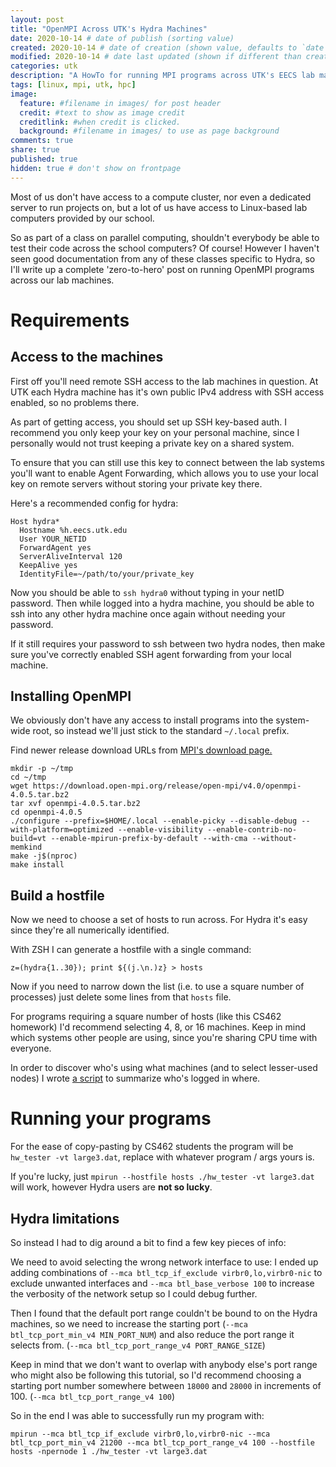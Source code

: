 ```yaml
---
layout: post
title: "OpenMPI Across UTK's Hydra Machines"
date: 2020-10-14 # date of publish (sorting value)
created: 2020-10-14 # date of creation (shown value, defaults to `date`)
modified: 2020-10-14 # date last updated (shown if different than created)
categories: utk
description: "A HowTo for running MPI programs across UTK's EECS lab machines"
tags: [linux, mpi, utk, hpc]
image:
  feature: #filename in images/ for post header
  credit: #text to show as image credit
  creditlink: #when credit is clicked.
  background: #filename in images/ to use as page background
comments: true
share: true
published: true
hidden: true # don't show on frontpage
---
```


Most of us don't have access to a compute cluster, nor even a dedicated server to run projects on, but a lot of us have access to Linux-based lab computers provided by our school.

So as part of a class on parallel computing, shouldn't everybody be able to test their code across the school computers? Of course! However I haven't seen good documentation from any of these classes specific to Hydra, so I'll write up a complete 'zero-to-hero' post on running OpenMPI programs across our lab machines.


# Requirements

## Access to the machines

First off you'll need remote SSH access to the lab machines in question. At UTK each Hydra machine has it's own public IPv4 address with SSH access enabled, so no problems there.

As part of getting access, you should set up SSH key-based auth. I recommend you only keep your key on your personal machine, since I personally would not trust keeping a private key on a shared system.

To ensure that you can still use this key to connect between the lab systems you'll want to enable Agent Forwarding, which allows you to use your local key on remote servers without storing your private key there.

Here's a recommended config for hydra:

```
Host hydra*
  Hostname %h.eecs.utk.edu
  User YOUR_NETID
  ForwardAgent yes
  ServerAliveInterval 120
  KeepAlive yes
  IdentityFile=~/path/to/your/private_key
```

Now you should be able to `ssh hydra0` without typing in your netID password. Then while logged into a hydra machine, you should be able to ssh into any other hydra machine once again without needing your password.

If it still requires your password to ssh between two hydra nodes, then make sure you've correctly enabled SSH agent forwarding from your local machine.

## Installing OpenMPI

We obviously don't have any access to install programs into the system-wide root, so instead we'll just stick to the standard `~/.local` prefix.

Find newer release download URLs from [MPI's download page.](https://www.open-mpi.org/software/ompi/v4.0/)

```shell
mkdir -p ~/tmp
cd ~/tmp
wget https://download.open-mpi.org/release/open-mpi/v4.0/openmpi-4.0.5.tar.bz2
tar xvf openmpi-4.0.5.tar.bz2
cd openmpi-4.0.5
./configure --prefix=$HOME/.local --enable-picky --disable-debug --with-platform=optimized --enable-visibility --enable-contrib-no-build=vt --enable-mpirun-prefix-by-default --with-cma --without-memkind
make -j$(nproc)
make install
```

## Build a hostfile

Now we need to choose a set of hosts to run across. For Hydra it's easy since they're all numerically identified.

With ZSH I can generate a hostfile with a single command:

```shell
z=(hydra{1..30}); print ${(j.\n.)z} > hosts
```

Now if you need to narrow down the list (i.e. to use a square number of processes) just delete some lines from that `hosts` file.

For programs requiring a square number of hosts (like this CS462 homework) I'd recommend selecting 4, 8, or 16 machines. Keep in mind which systems other people are using, since you're sharing CPU time with everyone.

In order to discover who's using what machines (and to select lesser-used nodes) I wrote [a script](https://github.com/robobenklein/configs/blob/master/sbin/whosonhydra) to summarize who's logged in where.

# Running your programs

For the ease of copy-pasting by CS462 students the program will be `hw_tester -vt large3.dat`, replace with whatever program / args yours is.

If you're lucky, just `mpirun --hostfile hosts ./hw_tester -vt large3.dat` will work, however Hydra users are **not so lucky**.

## Hydra limitations

So instead I had to dig around a bit to find a few key pieces of info:

We need to avoid selecting the wrong network interface to use: I ended up adding combinations of `--mca btl_tcp_if_exclude virbr0,lo,virbr0-nic` to exclude unwanted interfaces and `--mca btl_base_verbose 100` to increase the verbosity of the network setup so I could debug further.

Then I found that the default port range couldn't be bound to on the Hydra machines, so we need to increase the starting port (`--mca btl_tcp_port_min_v4 MIN_PORT_NUM`) and also reduce the port range it selects from. (`--mca btl_tcp_port_range_v4 PORT_RANGE_SIZE`)

Keep in mind that we don't want to overlap with anybody else's port range who might also be following this tutorial, so I'd recommend choosing a starting port number somewhere between `18000` and `28000` in increments of 100. (`--mca btl_tcp_port_range_v4 100`)

So in the end I was able to successfully run my program with:

```shell
mpirun --mca btl_tcp_if_exclude virbr0,lo,virbr0-nic --mca btl_tcp_port_min_v4 21200 --mca btl_tcp_port_range_v4 100 --hostfile hosts -npernode 1 ./hw_tester -vt large3.dat
```

